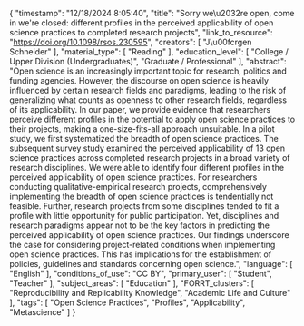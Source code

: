 {
    "timestamp": "12/18/2024 8:05:40",
    "title": "Sorry we\u2032re open, come in we're closed: different profiles in the perceived applicability of open science practices to completed research projects",
    "link_to_resource": "https://doi.org/10.1098/rsos.230595",
    "creators": [
        "J\u00fcrgen Schneider"
    ],
    "material_type": [
        "Reading"
    ],
    "education_level": [
        "College / Upper Division (Undergraduates)",
        "Graduate / Professional"
    ],
    "abstract": "Open science is an increasingly important topic for research, politics and funding agencies. However, the discourse on open science is heavily influenced by certain research fields and paradigms, leading to the risk of generalizing what counts as openness to other research fields, regardless of its applicability. In our paper, we provide evidence that researchers perceive different profiles in the potential to apply open science practices to their projects, making a one-size-fits-all approach unsuitable. In a pilot study, we first systematized the breadth of open science practices. The subsequent survey study examined the perceived applicability of 13 open science practices across completed research projects in a broad variety of research disciplines. We were able to identify four different profiles in the perceived applicability of open science practices. For researchers conducting qualitative-empirical research projects, comprehensively implementing the breadth of open science practices is tendentially not feasible. Further, research projects from some disciplines tended to fit a profile with little opportunity for public participation. Yet, disciplines and research paradigms appear not to be the key factors in predicting the perceived applicability of open science practices. Our findings underscore the case for considering project-related conditions when implementing open science practices. This has implications for the establishment of policies, guidelines and standards concerning open science.",
    "language": [
        "English"
    ],
    "conditions_of_use": "CC BY",
    "primary_user": [
        "Student",
        "Teacher"
    ],
    "subject_areas": [
        "Education"
    ],
    "FORRT_clusters": [
        "Reproducibility and Replicability Knowledge",
        "Academic Life and Culture"
    ],
    "tags": [
        "Open Science Practices",
        "Profiles",
        "Applicability",
        "Metascience"
    ]
}